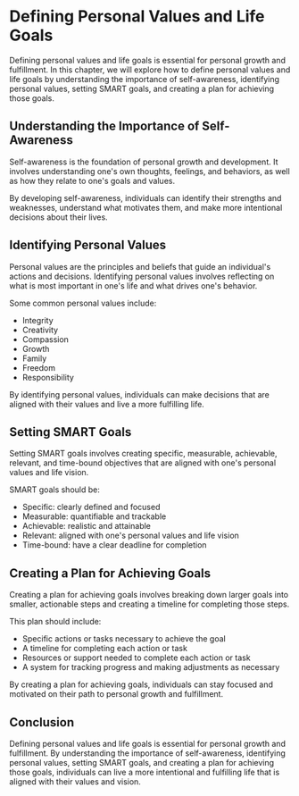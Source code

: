 Defining Personal Values and Life Goals
==================================================

Defining personal values and life goals is essential for personal growth and fulfillment. In this chapter, we will explore how to define personal values and life goals by understanding the importance of self-awareness, identifying personal values, setting SMART goals, and creating a plan for achieving those goals.

Understanding the Importance of Self-Awareness
----------------------------------------------

Self-awareness is the foundation of personal growth and development. It involves understanding one's own thoughts, feelings, and behaviors, as well as how they relate to one's goals and values.

By developing self-awareness, individuals can identify their strengths and weaknesses, understand what motivates them, and make more intentional decisions about their lives.

Identifying Personal Values
---------------------------

Personal values are the principles and beliefs that guide an individual's actions and decisions. Identifying personal values involves reflecting on what is most important in one's life and what drives one's behavior.

Some common personal values include:

* Integrity
* Creativity
* Compassion
* Growth
* Family
* Freedom
* Responsibility

By identifying personal values, individuals can make decisions that are aligned with their values and live a more fulfilling life.

Setting SMART Goals
-------------------

Setting SMART goals involves creating specific, measurable, achievable, relevant, and time-bound objectives that are aligned with one's personal values and life vision.

SMART goals should be:

* Specific: clearly defined and focused
* Measurable: quantifiable and trackable
* Achievable: realistic and attainable
* Relevant: aligned with one's personal values and life vision
* Time-bound: have a clear deadline for completion

Creating a Plan for Achieving Goals
-----------------------------------

Creating a plan for achieving goals involves breaking down larger goals into smaller, actionable steps and creating a timeline for completing those steps.

This plan should include:

* Specific actions or tasks necessary to achieve the goal
* A timeline for completing each action or task
* Resources or support needed to complete each action or task
* A system for tracking progress and making adjustments as necessary

By creating a plan for achieving goals, individuals can stay focused and motivated on their path to personal growth and fulfillment.

Conclusion
----------

Defining personal values and life goals is essential for personal growth and fulfillment. By understanding the importance of self-awareness, identifying personal values, setting SMART goals, and creating a plan for achieving those goals, individuals can live a more intentional and fulfilling life that is aligned with their values and vision.
